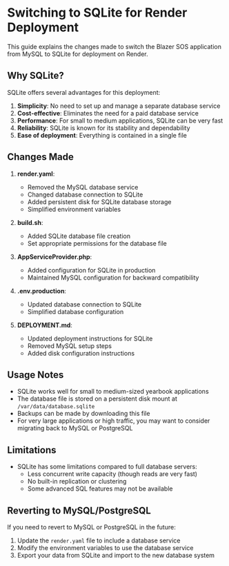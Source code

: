 # Switching to SQLite for Render Deployment

This guide explains the changes made to switch the Blazer SOS application from MySQL to SQLite for deployment on Render.

## Why SQLite?

SQLite offers several advantages for this deployment:

1. **Simplicity**: No need to set up and manage a separate database service
2. **Cost-effective**: Eliminates the need for a paid database service
3. **Performance**: For small to medium applications, SQLite can be very fast
4. **Reliability**: SQLite is known for its stability and dependability
5. **Ease of deployment**: Everything is contained in a single file

## Changes Made

1. **render.yaml**:
   - Removed the MySQL database service
   - Changed database connection to SQLite
   - Added persistent disk for SQLite database storage
   - Simplified environment variables

2. **build.sh**:
   - Added SQLite database file creation
   - Set appropriate permissions for the database file

3. **AppServiceProvider.php**:
   - Added configuration for SQLite in production
   - Maintained MySQL configuration for backward compatibility

4. **.env.production**:
   - Updated database connection to SQLite
   - Simplified database configuration

5. **DEPLOYMENT.md**:
   - Updated deployment instructions for SQLite
   - Removed MySQL setup steps
   - Added disk configuration instructions

## Usage Notes

- SQLite works well for small to medium-sized yearbook applications
- The database file is stored on a persistent disk mount at `/var/data/database.sqlite`
- Backups can be made by downloading this file
- For very large applications or high traffic, you may want to consider migrating back to MySQL or PostgreSQL

## Limitations

- SQLite has some limitations compared to full database servers:
  - Less concurrent write capacity (though reads are very fast)
  - No built-in replication or clustering
  - Some advanced SQL features may not be available

## Reverting to MySQL/PostgreSQL

If you need to revert to MySQL or PostgreSQL in the future:

1. Update the `render.yaml` file to include a database service
2. Modify the environment variables to use the database service
3. Export your data from SQLite and import to the new database system
